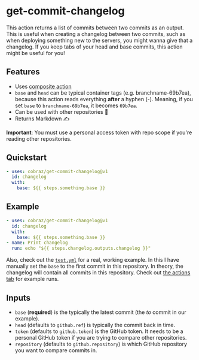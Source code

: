 # get-commit-changelog

This action returns a list of commits between two commits as an output. This is useful when creating a changelog between two commits, such as when deploying something new to the servers, you might wanna give that a changelog. If you keep tabs of your head and base commits, this action might be useful for you!

## Features

- Uses [composite action](./action.yml)
- `base` and `head` can be typical container tags (e.g. branchname-69b7ea), because this action reads everything **after** a hyphen (-). Meaning, if you set `base` to `branchname-69b7ea`, it becomes `69b7ea`.
- Can be used with other repositories 📂
- Returns Markdown ✍️

**Important**: You must use a personal access token with repo scope if you're reading other repositories.

## Quickstart

```yaml
- uses: cobraz/get-commit-changelog@v1
  id: changelog
  with:
    base: ${{ steps.something.base }}
```

## Example

```yaml
- uses: cobraz/get-commit-changelog@v1
  id: changelog
  with:
    base: ${{ steps.something.base }}
- name: Print changelog
  run: echo "${{ steps.changelog.outputs.changelog }}"
```

Also, check out the [`test.yml`](.github/workflows/test.yml) for a real, working example. In this I have manually
set the `base` to the first commit in this repository. In theory, the changelog will contain all commits in this
repository. Check out [the actions tab](https://github.com/cobraz/get-commit-changelog/actions/workflows/test.yml) for example runs.

## Inputs

- `base` (**required**) is the typically the latest commit (the _to_ commit in our example).
- `head` (defaults to `github.ref`) is typically the commit back in time.
- `token` (defaults to `github.token`) is the GitHub token. It needs to be a personal GitHub token if you are trying to compare other repositories.
- `repository` (defaults to `github.repository`) is which GitHub repository you want to compare commits in.
